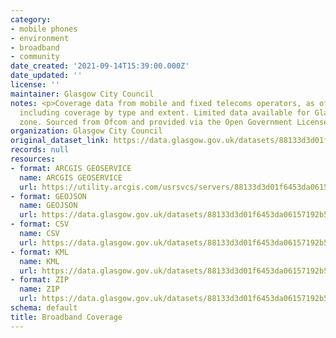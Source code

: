```yaml
---
category:
- mobile phones
- environment
- broadband
- community
date_created: '2021-09-14T15:39:00.000Z'
date_updated: ''
license: ''
maintainer: Glasgow City Council
notes: <p>Coverage data from mobile and fixed telecoms operators, as of May 2019,
  including coverage by type and extent. Limited data available for Glasgow such asdata
  zone. Sourced from Ofcom and provided via the Open Government License.</p>
organization: Glasgow City Council
original_dataset_link: https://data.glasgow.gov.uk/datasets/88133d3d01f6453da06157192b52289f_0
records: null
resources:
- format: ARCGIS GEOSERVICE
  name: ARCGIS GEOSERVICE
  url: https://utility.arcgis.com/usrsvcs/servers/88133d3d01f6453da06157192b52289f/rest/services/OPEN_DATA/Broadband_Coverage/MapServer/0
- format: GEOJSON
  name: GEOJSON
  url: https://data.glasgow.gov.uk/datasets/88133d3d01f6453da06157192b52289f_0.geojson?outSR=%7B%22latestWkid%22%3A27700%2C%22wkid%22%3A27700%7D
- format: CSV
  name: CSV
  url: https://data.glasgow.gov.uk/datasets/88133d3d01f6453da06157192b52289f_0.csv?outSR=%7B%22latestWkid%22%3A27700%2C%22wkid%22%3A27700%7D
- format: KML
  name: KML
  url: https://data.glasgow.gov.uk/datasets/88133d3d01f6453da06157192b52289f_0.kml?outSR=%7B%22latestWkid%22%3A27700%2C%22wkid%22%3A27700%7D
- format: ZIP
  name: ZIP
  url: https://data.glasgow.gov.uk/datasets/88133d3d01f6453da06157192b52289f_0.zip?outSR=%7B%22latestWkid%22%3A27700%2C%22wkid%22%3A27700%7D
schema: default
title: Broadband Coverage
---
```

